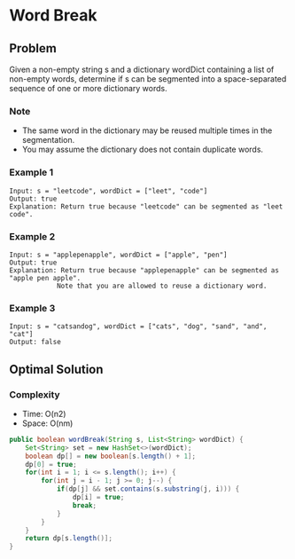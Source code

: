 # Word Break

## Problem

Given a non-empty string s and a dictionary wordDict containing a list of non-empty words, determine if s can be segmented into a space-separated sequence of one or more dictionary words.

### Note

- The same word in the dictionary may be reused multiple times in the segmentation.
- You may assume the dictionary does not contain duplicate words.

### Example 1

    Input: s = "leetcode", wordDict = ["leet", "code"]
    Output: true
    Explanation: Return true because "leetcode" can be segmented as "leet code".

### Example 2

    Input: s = "applepenapple", wordDict = ["apple", "pen"]
    Output: true
    Explanation: Return true because "applepenapple" can be segmented as "apple pen apple".
                Note that you are allowed to reuse a dictionary word.

### Example 3

    Input: s = "catsandog", wordDict = ["cats", "dog", "sand", "and", "cat"]
    Output: false

## Optimal Solution

### Complexity

- Time: O(n2)
- Space: O(nm)

```java
public boolean wordBreak(String s, List<String> wordDict) {
    Set<String> set = new HashSet<>(wordDict);
    boolean dp[] = new boolean[s.length() + 1];
    dp[0] = true;
    for(int i = 1; i <= s.length(); i++) {
        for(int j = i - 1; j >= 0; j--) {
            if(dp[j] && set.contains(s.substring(j, i))) {
                dp[i] = true;
                break;
            }
        }
    }
    return dp[s.length()];
}
```
